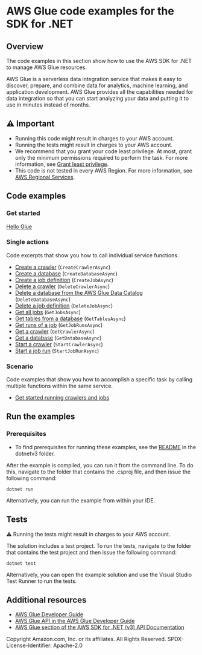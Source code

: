 # AWS Glue code examples for the SDK for .NET

## Overview
The code examples in this section show how to use the AWS SDK for .NET to manage AWS Glue resources.

AWS Glue is a serverless data integration service that makes it easy to discover, prepare, and combine data for analytics, machine learning, and application development. AWS Glue provides all the capabilities needed for data integration so that you can start analyzing your data and putting it to use in minutes instead of months.

## ⚠️ Important
* Running this code might result in charges to your AWS account.
* Running the tests might result in charges to your AWS account.
* We recommend that you grant your code least privilege. At most, grant only the minimum permissions required to perform the task. For more information, see [Grant least privilege](https://docs.aws.amazon.com/IAM/latest/UserGuide/best-practices.html#grant-least-privilege).
* This code is not tested in every AWS Region. For more information, see [AWS Regional Services](https://aws.amazon.com/about-aws/global-infrastructure/regional-product-services).

## Code examples

### Get started

  [Hello Glue](Actions/HelloGlue.cs)

### Single actions
Code excerpts that show you how to call individual service functions.

- [Create a crawler](Actions/GlueWrapper.cs) (`CreateCrawlerAsync`)
- [Create a database](Actions/GlueWrapper.cs) (`CreateDatabaseAsync`)
- [Create a job definition](Actions/GlueWrapper.cs) (`CreateJobAsync`)
- [Delete a crawler](Actions/GlueWrapper.cs) (`DeleteCrawlerAsync`)
- [Delete a database from the AWS Glue Data Catalog](Actions/GlueWrapper.cs) (`DeleteDatabaseAsync`)
- [Delete a job definition](Actions/GlueWrapper.cs) (`DeleteJobAsync`)
- [Get all jobs](Actions/GlueWrapper.cs) (`GetJobsAsync`)
- [Get tables from a database](Actions/GlueWrapper.cs) (`GetTablesAsync`)
- [Get runs of a job](Actions/GlueWrapper.cs) (`GetJobRunsAsync`)
- [Get a crawler](Actions/GlueWrapper.cs) (`GetCrawlerAsync`)
- [Get a database](Actions/GlueWrapper.cs) (`GetDatabaseAsync`)
- [Start a crawler](Actions/GlueWrapper.cs) (`StartCrawlerAsync`)
- [Start a job run](Actions/GlueWrapper.cs) (`StartJobRunAsync`)

### Scenario

Code examples that show you how to accomplish a specific task by calling
multiple functions within the same service.

- [Get started running crawlers and jobs](scenarios/Glue_Basics_Scenario/Glue_Basics/GlueBasics.cs)

## Run the examples

### Prerequisites
* To find prerequisites for running these examples, see the
  [README](../README.md#Prerequisites) in the dotnetv3 folder.

After the example is compiled, you can run it from the command line. To
do this, navigate to the folder that contains the .csproj file, and then issue
the following command:

```
dotnet run
```

Alternatively, you can run the example from within your IDE.

## Tests
⚠️ Running the tests might result in charges to your AWS account.

The solution includes a test project. To run the tests, navigate to the folder that contains the test project and then issue the following command:

```
dotnet test
```

Alternatively, you can open the example solution and use the Visual Studio Test Runner to run the tests.

## Additional resources

- [AWS Glue Developer Guide](https://docs.aws.amazon.com/glue/latest/dg/glue-dg.html)
- [AWS Glue API in the AWS Glue Developer Guide](https://docs.aws.amazon.com/glue/latest/dg/aws-glue-api.html)
- [AWS Glue section of the AWS SDK for .NET (v3) API Documentation](https://docs.aws.amazon.com/sdkfornet/v3/apidocs/items/Glue/NGlue.html)

Copyright Amazon.com, Inc. or its affiliates. All Rights Reserved. SPDX-License-Identifier: Apache-2.0